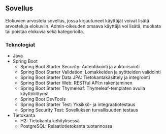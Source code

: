 ## Sovellus 
Elokuvien arvostelu sovellus, jossa kirjautuneet käyttäjät voivat lisätä arvosteluja elokuviin.
Admin-oikeuden omaava käyttäjä voi lisätä, muokata tai poistaa elokuvia sekä kategorioita.

### Teknologiat
- Java
- Spring Boot
  - Spring Boot Starter Security: Autentikointi ja auktorisointi
  - Spring Boot Starter Validation: Lomakkeiden ja syötteiden validointi
  - Spring Boot Starter Data JPA: Tietokantakäsittely ja integrointi
  - Spring Boot Starter Web: RESTful API:n rakentaminen
  - Spring Boot Starter Thymeleaf: Thymeleaf-templaten avulla käyttöliittymä
  - Spring Boot DevTools
  - Spring Boot Starter Test: Yksikkö- ja integraatiotestaus
  - Spring Security Test: Sovelluksen turvallisuuden testaus
- Tietokanta
  - H2: Tietokanta kehityksessä
  - PostgreSQL: Relaatiotietokanta tuotannossa
